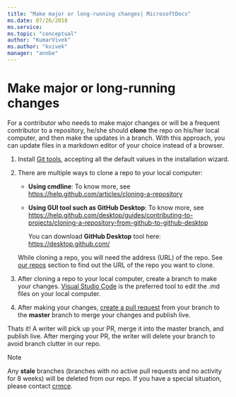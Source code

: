 ```yaml
---
title: "Make major or long-running changes| MicrosoftDocs"
ms.date: 07/26/2018
ms.service: 
ms.topic: "conceptual"
author: "KumarVivek"
ms.author: "kvivek"
manager: "annbe"
---
```


# Make major or long-running changes

For a contributor who needs to make major changes or will be a frequent
contributor to a repository, he/she should **clone** the repo on his/her local
computer, and then make the updates in a branch. With this approach, you can
update files in a markdown editor of your choice instead of a browser. 

1.  Install [Git tools](https://gitforwindows.org/), accepting all the default
    values in the installation wizard.

2.  There are multiple ways to clone a repo to your local computer:
    - **Using cmdline**: To know more, see <https://help.github.com/articles/cloning-a-repository>
    - **Using GUI tool such as GitHub Desktop**: To know more, see <https://help.github.com/desktop/guides/contributing-to-projects/cloning-a-repository-from-github-to-github-desktop>

        You can download **GitHub Desktop** tool here: <https://desktop.github.com/>  
    
    While cloning a repo, you will need the address (URL) of the repo. See
    [our repos](get-started.md#our-repos) section to find out the
    URL of the repo you want to clone.

3.  After cloning a repo to your local computer, create a branch to make your
    changes. [Visual Studio Code](https://code.visualstudio.com/) is the
    preferred tool to edit the .md files on your local computer.

4.  After making your changes, [create a pull
    request](https://help.github.com/articles/creating-a-pull-request/) from
    your branch to the **master** branch to merge your changes and publish live.

Thats it! A writer will pick up your PR, merge it into the master branch, and publish live. After merging your PR, the writer will delete your branch to avoid branch clutter in our repo.

> [!NOTE]
> Any **stale** branches (branches with no active pull requests and no activity for 8 weeks) will be deleted from our repo. If you have a special situation, please contact [crmce](mailto:crmce@microsoft.com).